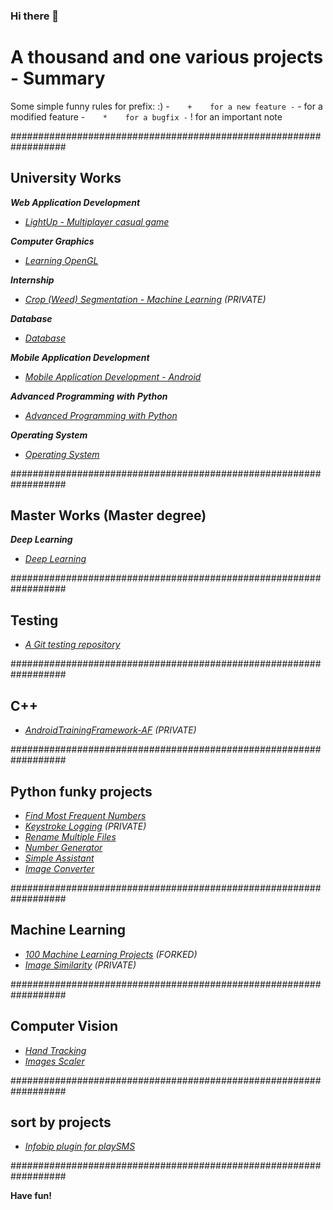 ### Hi there 👋

<!--
**Lib3Rt9/Lib3Rt9** is a ✨ _special_ ✨ repository because its `README.md` (this file) appears on your GitHub profile.

Here are some ideas to get you started:

- 🔭 I’m currently working on ...
- 🌱 I’m currently learning ...
- 👯 I’m looking to collaborate on ...
- 🤔 I’m looking for help with ...
- 💬 Ask me about ...
- 📫 How to reach me: ...
- 😄 Pronouns: ...
- ⚡ Fun fact: ...
-->


# A thousand and one various projects - Summary

Some simple funny rules for prefix: :)
-`    +    for a new feature
-`    -    for a modified feature
-`    *    for a bugfix
-`    !    for an important note

##################################################################

## University Works

***Web Application Development***
- *[LightUp - Multiplayer casual game](https://github.com/Lib3Rt9/LightUp)*

***Computer Graphics***
- *[Learning OpenGL](https://github.com/Lib3Rt9/Learn-OpenGL)*

***Internship***
- *[Crop (Weed) Segmentation - Machine Learning](https://github.com/Lib3Rt9/CropWeedSegmentation) (PRIVATE)*

***Database***
- *[Database](https://github.com/aidenpearce001/University-s-Project)*

***Mobile Application Development***
- *[Mobile Application Development - Android](https://github.com/Lib3Rt9/androiddev2022)*

***Advanced Programming with Python***
- *[Advanced Programming with Python](https://github.com/Lib3Rt9/pp2021)*

***Operating System***
- *[Operating System](https://github.com/Lib3Rt9/OS2020)*

##################################################################

## Master Works (Master degree)

***Deep Learning***
- *[Deep Learning](https://github.com/Lib3Rt9/dl2024)*

##################################################################

## Testing
- *[A Git testing repository](https://github.com/Lib3Rt9/testGit)*

##################################################################

## C++
- *[AndroidTrainingFramework-AF](https://github.com/Lib3Rt9/AndroidTrainingFramework-AF) (PRIVATE)*

##################################################################

## Python funky projects
- *[Find Most Frequent Numbers](https://github.com/Lib3Rt9/MostFrequency)*
- *[Keystroke Logging](https://github.com/Lib3Rt9/Keylogger) (PRIVATE)*
- *[Rename Multiple Files](https://github.com/Lib3Rt9/PythonProjects/tree/rename_files)*
- *[Number Generator](https://github.com/Lib3Rt9/PythonProjects/tree/number_generator)*
- *[Simple Assistant](https://github.com/Lib3Rt9/SimpleAssistant)*
- *[Image Converter](https://github.com/Lib3Rt9/ImageConverter)*

##################################################################

## Machine Learning
- *[100 Machine Learning Projects](https://github.com/Lib3Rt9/100MLProjects) (FORKED)*
- *[Image Similarity](https://github.com/Lib3Rt9/ImageSimilarity) (PRIVATE)*

##################################################################

## Computer Vision
- *[Hand Tracking](https://github.com/Lib3Rt9/HandTracking)*
- *[Images Scaler](https://github.com/Lib3Rt9/ImageScaler)*

##################################################################

## sort by projects

- *[Infobip plugin for playSMS](https://github.com/Lib3Rt9/playSMS-Infobip-plugin)*

##################################################################

**Have fun!**
